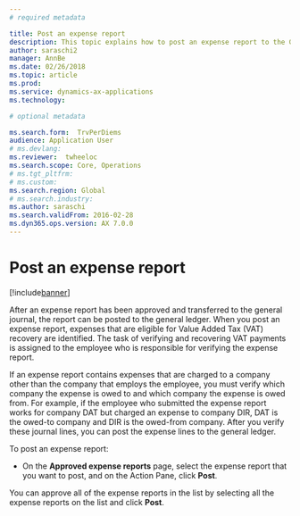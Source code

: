 ```yaml
---
# required metadata

title: Post an expense report
description: This topic explains how to post an expense report to the General ledger.
author: saraschi2
manager: AnnBe
ms.date: 02/26/2018
ms.topic: article
ms.prod: 
ms.service: dynamics-ax-applications
ms.technology: 

# optional metadata

ms.search.form:  TrvPerDiems
audience: Application User
# ms.devlang: 
ms.reviewer:  twheeloc
ms.search.scope: Core, Operations
# ms.tgt_pltfrm: 
# ms.custom: 
ms.search.region: Global
# ms.search.industry: 
ms.author: saraschi
ms.search.validFrom: 2016-02-28
ms.dyn365.ops.version: AX 7.0.0
---
```


# Post an expense report

[!include[banner](../includes/banner.md)]

After an expense report has been approved and transferred to the general journal, the report can be posted to the general ledger. When 
you post an expense report, expenses that are eligible for Value Added Tax (VAT) recovery are identified. The task of verifying and 
recovering VAT payments is assigned to the employee who is responsible for verifying the expense report. 

If an expense report contains expenses that are charged to a company other than the company that employs the employee, you must verify 
which company the expense is owed to and which company the expense is owed from. For example, if the employee who submitted the expense 
report works for company DAT but charged an expense to company DIR, DAT is the owed-to company and DIR is the owed-from company. After 
you verify these journal lines, you can post the expense lines to the general ledger. 

To post an expense report: 

 - On the **Approved expense reports** page, select the expense report that you want to post, and on the Action Pane, click **Post**. 

You can approve all of the expense reports in the list by selecting all the expense reports on the list and click **Post**.

